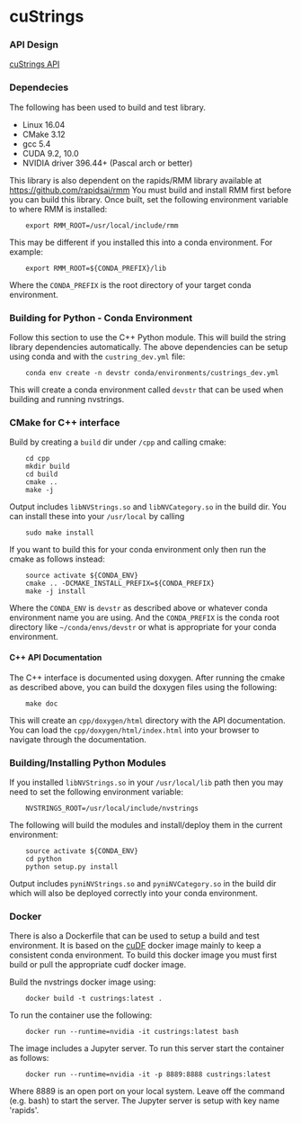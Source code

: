 cuStrings
===========

### API Design

[cuStrings API](cuStrings-API.pdf)

### Dependecies

The following has been used to build and test library.

* Linux 16.04
* CMake 3.12
* gcc 5.4
* CUDA 9.2, 10.0
* NVIDIA driver 396.44+  (Pascal arch or better)

This library is also dependent on the rapids/RMM library available at https://github.com/rapidsai/rmm
You must build and install RMM first before you can build this library.
Once built, set the following environment variable to where RMM is installed:
```
    export RMM_ROOT=/usr/local/include/rmm
```
This may be different if you installed this into a conda environment.
For example:
```
    export RMM_ROOT=${CONDA_PREFIX}/lib
```
Where the `CONDA_PREFIX` is the root directory of your target conda environment.

### Building for Python - Conda Environment

Follow this section to use the C++ Python module.
This will build the string library dependencies automatically.
The above dependencies can be setup using conda and with the `custring_dev.yml` file:
```
    conda env create -n devstr conda/environments/custrings_dev.yml
```
This will create a conda environment called `devstr` that can be used when building and running nvstrings.

### CMake for C++ interface

Build by creating a `build` dir under `/cpp` and calling cmake:
```
    cd cpp
    mkdir build
    cd build
    cmake ..
    make -j
```

Output includes `libNVStrings.so` and `libNVCategory.so` in the build dir.
You can install these into your `/usr/local` by calling
```
    sudo make install
```

If you want to build this for your conda environment only then run the cmake as follows instead:
```
    source activate ${CONDA_ENV}
    cmake .. -DCMAKE_INSTALL_PREFIX=${CONDA_PREFIX}
    make -j install
```
Where the `CONDA_ENV` is `devstr` as described above or whatever conda environment name you are using.
And the `CONDA_PREFIX` is the conda root directory like `~/conda/envs/devstr` or what is appropriate for your conda environment.

#### C++ API Documentation

The C++ interface is documented using doxygen. After running the cmake as described above, you can
build the doxygen files using the following:

```
    make doc
```

This will create an `cpp/doxygen/html` directory with the API documentation.
You can load the `cpp/doxygen/html/index.html` into your browser to navigate through the documentation.


### Building/Installing Python Modules

If you installed `libNVStrings.so` in your `/usr/local/lib` path then you may need to set the following
environment variable:
```
    NVSTRINGS_ROOT=/usr/local/include/nvstrings
```

The following will build the modules and install/deploy them in the current environment:
```
    source activate ${CONDA_ENV}
    cd python
    python setup.py install
```

Output includes `pyniNVStrings.so` and `pyniNVCategory.so` in the build dir
which will also be deployed correctly into your conda environment.


### Docker

There is also a Dockerfile that can be used to setup a build and test environment.
It is based on the [cuDF](https://github.com/rapidsai/cudf) docker image mainly to keep a consistent conda environment.
To build this docker image you must first build or pull the appropriate cudf docker image.

Build the nvstrings docker image using:
```
    docker build -t custrings:latest .
```
To run the container use the following:
```
    docker run --runtime=nvidia -it custrings:latest bash
```
The image includes a Jupyter server. To run this server start the container as follows:
```
    docker run --runtime=nvidia -it -p 8889:8888 custrings:latest
```
Where 8889 is an open port on your local system. Leave off the command (e.g. bash) to start the server.
The Jupyter server is setup with key name 'rapids'.
